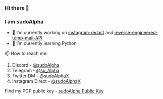 ### Hi there 👋
### I am [sudoAlpha](https://github.com/sudoAlphaX)

- 🔭 I’m currently working on [instagram-redact](https://github.com/sudoAlphaX/instagram-redact) and [reverse-engineered-temp-mail-API](https://github.com/Zai-Kun/reverse-engineered-temp-mail-AP)
- 🌱 I’m currently learning Python

📫 How to reach me:
  1. Discord - [@sudoAlpha](https://discord.com/users/705624271308849224)
  2. Telegram - [@su_Alpha](https://t.me/su_alpha)
  3. Twitter DM - [@sudoAlphaX](https://x.com/sudoAlphaX)
  4. Instagram Direct - [@sudoAlphaX](https://www.instagram.com/sudoAlphaX)

Find my PGP public key - [sudoAlpha Public Key](https://raw.githubusercontent.com/sudoAlphaX/sudoAlphaX/main/sudoAlpha.asc)
 
<!--
- 👯 I’m looking to collaborate on ...
- 🤔 I’m looking for help with ...
- 💬 Ask me about ...
- 😄 Pronouns: ...
- ⚡ Fun fact: ...
-->
